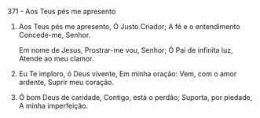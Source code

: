 371 - Aos Teus pés me apresento

1. Aos Teus pés me apresento,
   Ó Justo Criador;
   A fé e o entendimento
   Concede-me, Senhor.

   Em nome de Jesus,
   Prostrar-me vou, Senhor;
   Ó Pai de infinita luz,
   Atende ao meu clamor.

2. Eu Te imploro, ó Deus vivente,
   Em minha oração:
   Vem, com o amor ardente,
   Suprir meu coração.

3. Ó bom Deus de caridade,
   Contigo, está o perdão;
   Suporta, por piedade,
   A minha imperfeição.
